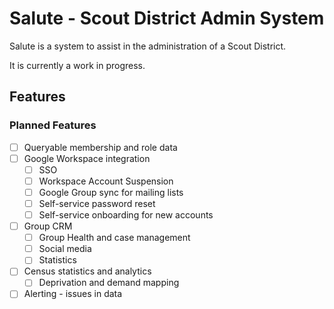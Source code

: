 # Salute - Scout District Admin System

Salute is a system to assist in the administration of a Scout District.

It is currently a work in progress.

## Features

### Planned Features

- [ ] Queryable membership and role data
- [ ] Google Workspace integration
    - [ ] SSO
    - [ ] Workspace Account Suspension
    - [ ] Google Group sync for mailing lists
    - [ ] Self-service password reset
    - [ ] Self-service onboarding for new accounts
- [ ] Group CRM
    - [ ] Group Health and case management
    - [ ] Social media
    - [ ] Statistics
- [ ] Census statistics and analytics
    - [ ] Deprivation and demand mapping
- [ ] Alerting - issues in data
